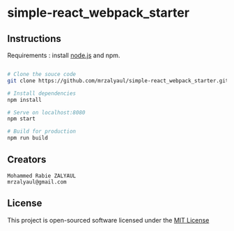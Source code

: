 # simple-react_webpack_starter

## Instructions

Requirements : install [node.js](https://nodejs.org/en/) and npm.

```sh

# Clone the souce code
git clone https://github.com/mrzalyaul/simple-react_webpack_starter.git

# Install dependencies
npm install

# Serve on localhost:8080
npm start

# Build for production
npm run build

```

## Creators

    Mohammed Rabie ZALYAUL
    mrzalyaul@gmail.com

## License

This project is open-sourced software licensed under the [MIT License](https://opensource.org/licenses/MIT)
